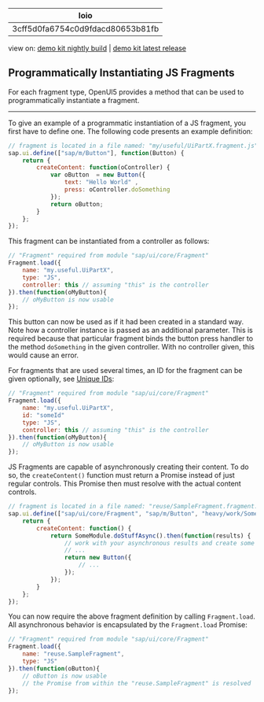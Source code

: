 <!-- loio3cff5d0fa6754c0d9fdacd80653b81fb -->

| loio |
| -----|
| 3cff5d0fa6754c0d9fdacd80653b81fb |

<div id="loio">

view on: [demo kit nightly build](https://openui5nightly.hana.ondemand.com/#/topic/3cff5d0fa6754c0d9fdacd80653b81fb) | [demo kit latest release](https://openui5.hana.ondemand.com/#/topic/3cff5d0fa6754c0d9fdacd80653b81fb)</div>

## Programmatically Instantiating JS Fragments

For each fragment type, OpenUI5 provides a method that can be used to programmatically instantiate a fragment.

***

To give an example of a programmatic instantiation of a JS fragment, you first have to define one. The following code presents an example definition:

``` js
// fragment is located in a file named: "my/useful/UiPartX.fragment.js"
sap.ui.define(["sap/m/Button"], function(Button) {
	return {
		createContent: function(oController) {
			var oButton  = new Button({
				text: "Hello World" ,
				press: oController.doSomething
			});
			return oButton;
		}
	};
});
```

This fragment can be instantiated from a controller as follows:

``` js
// "Fragment" required from module "sap/ui/core/Fragment"
Fragment.load({
	name: "my.useful.UiPartX",
	type: "JS",
	controller: this // assuming "this" is the controller
}).then(function(oMyButton){
	// oMyButton is now usable
});
```

This button can now be used as if it had been created in a standard way. Note how a controller instance is passed as an additional parameter. This is required because that particular fragment binds the button press handler to the method `doSomething` in the given controller. With no controller given, this would cause an error.

For fragments that are used several times, an ID for the fragment can be given optionally, see [Unique IDs](Unique_IDs_5da591c.md):

``` js
// "Fragment" required from module "sap/ui/core/Fragment"
Fragment.load({
	name: "my.useful.UiPartX",
	id: "someId"
	type: "JS",
	controller: this // assuming "this" is the controller
}).then(function(oMyButton){
	// oMyButton is now usable
});
```

JS Fragments are capable of asynchronously creating their content. To do so, the `createContent()` function must return a Promise instead of just regular controls. This Promise then must resolve with the actual content controls.

``` js
// fragment is located in a file named: "reuse/SampleFragment.fragment.js"
sap.ui.define(["sap/ui/core/Fragment", "sap/m/Button", "heavy/work/SomeModule"], function(Fragment, Button, SomeModule) {
	return {
		createContent: function() {
			return SomeModule.doStuffAsync().then(function(results) {
				// work with your asynchronous results and create some controls
				// ...
				return new Button({
					// ...
				});
			});
		}
	};
});
```

You can now require the above fragment definition by calling `Fragment.load`. All asynchronous behavior is encapsulated by the `Fragment.load` Promise:

``` js
// "Fragment" required from module "sap/ui/core/Fragment"
Fragment.load({
	name: "reuse.SampleFragment",
	type: "JS"
}).then(function(oButton){
	// oButton is now usable
	// the Promise from within the "reuse.SampleFragment" is resolved
});
```

